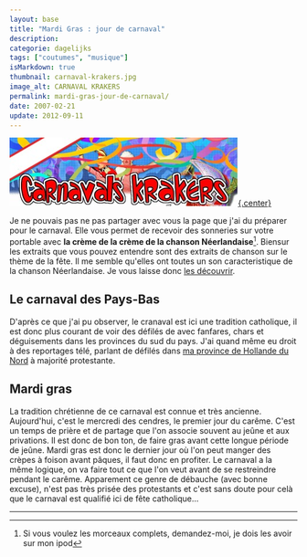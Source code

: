 ```yaml
---
layout: base
title: "Mardi Gras : jour de carnaval"
description: 
categorie: dagelijks
tags: ["coutumes", "musique"]
isMarkdown: true
thumbnail: carnaval-krakers.jpg
image_alt: CARNAVAL KRAKERS
permalink: mardi-gras-jour-de-carnaval/
date: 2007-02-21
update: 2012-09-11
---
```




[![CARNAVAL KRAKERS](carnaval-krakers.jpg){.center}](http://www.celldorado.com/NL/ADS/201279749/)

Je ne pouvais pas ne pas partager avec vous la page que j'ai du préparer pour le carnaval. Elle vous permet de recevoir des sonneries sur votre portable avec **la crème de la crème de la chanson Néerlandaise**[^1]. Biensur les extraits que vous pouvez entendre sont des extraits de chanson sur le thème de la fête. Il me semble qu'elles ont toutes un son caracteristique de la chanson Néerlandaise. Je vous laisse donc [les découvrir](http://www.celldorado.com/NL/ADS/201279749/).

<!--excerpt-->

## Le carnaval des Pays-Bas
D'après ce que j'ai pu observer, le cranaval est ici une tradition catholique, il est donc plus courant de voir des défilés de avec fanfares, chars et déguisements dans les provinces du sud du pays. J'ai quand même eu droit à des reportages télé, parlant de défilés dans [ma province de Hollande du Nord](/les-provinces-des-pays-bas) à majorité protestante.

## Mardi gras
La tradition chrétienne de ce carnaval est connue et très ancienne. Aujourd'hui, c'est le mercredi des cendres, le premier jour du carême. C'est un temps de prière et de partage que l'on associe souvent au jeûne et aux privations. Il est donc de bon ton, de faire gras avant cette longue période de jeûne. Mardi gras est donc le dernier jour où l'on peut manger des crèpes à foison avant pâques, il faut donc en profiter. Le carnaval a la même logique, on va faire tout ce que l'on veut avant de se restreindre pendant le carême.  Apparement ce genre de débauche (avec bonne excuse), n'est pas très prisée des protestants et c'est sans doute pour celà que le carnaval est qualifié ici de fête catholique...

---
[^1]: Si vous voulez les morceaux complets, demandez-moi, je dois les avoir sur mon ipod